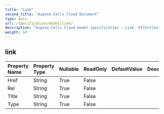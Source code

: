 ```yaml
---
title: "Link"
second_title: "Aspose.Cells Cloud Document"
type: docs
url: /specification/model/link/
description: "Aspose.Cells Cloud model specification : Link. Effortlessly handle Excel and other spreadsheet documents with features like opening, generating, editing, splitting, merging, comparing, and converting."
weight: 50
---
```


## **link**

 

| Property Name | Property Type | Nullable |  ReadOnly | DefaultValue | Description | 
| :- | :- | :- |:- |  :- | :- |
| Href | String | True |  False |  |  |  
| Rel | String | True |  False |  |  |  
| Title | String | True |  False |  |  |  
| Type | String | True |  False |  |  |  

